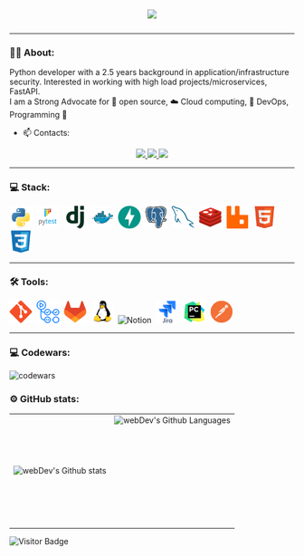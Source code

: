 <h1 align="center">
    <img src="https://readme-typing-svg.herokuapp.com/?font=Righteous&size=35&center=true&vCenter=true&width=500&height=70&duration=3500&lines=Hi+There!+👋;+I'm+Seva!;" />
</h1>

---

### :man_technologist: About:

Python developer with a 2.5 years background in application/infrastructure security. Interested in working with high load projects/microservices, FastAPI.
<br />I am a Strong Advocate for 📜 open source, :cloud: Cloud computing, 🚀 DevOps, Programming :robot: 

- :mailbox: Contacts:
<div align="center"> 
  <a href="mailto:vsevolod.smrnv@gmail.com">
    <img src="https://img.shields.io/badge/Gmail-333333?style=for-the-badge&logo=gmail&logoColor=red" />
  </a>
  <a href="https://www.linkedin.com/in/vsevolod-smirnov/" target="_blank">
    <img src="https://img.shields.io/badge/LinkedIn-0077B5?style=for-the-badge&logo=linkedin&logoColor=white" target="_blank" />
  </a>
  <a href="https://t.me/vsevolod_sm" target="_blank">
    <img src="https://img.shields.io/badge/Telegram-26A5E4?style=for-the-badge&logo=telegram&logoColor=white" target="_blank" />
  </a>
</div>

---

### 💻 Stack:

<div>
  <img src="https://github.com/devicons/devicon/blob/master/icons/python/python-original.svg" title="python" alt="python" width="40" height="40"/>&nbsp
  <img src="https://github.com/devicons/devicon/blob/master/icons/pytest/pytest-original-wordmark.svg" title="pytest" alt="pytest" width="40" height="40"/>&nbsp
  <img src="https://github.com/devicons/devicon/blob/master/icons/django/django-plain.svg" title="django" alt="django" width="40" height="40"/>&nbsp
  <img src="https://github.com/devicons/devicon/blob/master/icons/docker/docker-original.svg" title="docker" alt="docker" width="40" height="40"/>&nbsp
  <img src="https://github.com/devicons/devicon/blob/master/icons/fastapi/fastapi-original.svg" title="fastapi" alt="fastapi" width="40" height="40"/>&nbsp
  <img src="https://github.com/devicons/devicon/blob/master/icons/postgresql/postgresql-original.svg" title="postgresql" alt="postgresql" width="40" height="40"/>&nbsp
  <img src="https://github.com/devicons/devicon/blob/master/icons/mysql/mysql-original.svg" title="mysql" alt="mysql" width="40" height="40"/>&nbsp
  <img src="https://github.com/devicons/devicon/blob/master/icons/redis/redis-original.svg" title="redis" alt="redis" width="40" height="40"/>&nbsp
  <img src="https://github.com/devicons/devicon/blob/master/icons/rabbitmq/rabbitmq-original.svg" title="rabbitmq" alt="rabbitmq" width="40" height="40"/>&nbsp
  <img src="https://github.com/devicons/devicon/blob/master/icons/html5/html5-original.svg" title="html5" alt="html5" width="40" height="40"/>&nbsp
  <img src="https://github.com/devicons/devicon/blob/master/icons/css3/css3-original.svg" title="css" alt="css" width="40" height="40"/>&nbsp
</div>

---

### 🛠 Tools:

<div>
  <img src="https://github.com/devicons/devicon/blob/master/icons/git/git-original.svg" title="git" alt="git" width="40" height="40"/>&nbsp
  <img src="https://github.com/devicons/devicon/blob/master/icons/githubactions/githubactions-plain.svg" title="githubactions" alt="githubactions" width="40" height="40"/>&nbsp
  <img src="https://github.com/devicons/devicon/blob/master/icons/gitlab/gitlab-original.svg" title="gitlab" alt="gitlab" width="40" height="40"/>&nbsp
  <img src="https://github.com/devicons/devicon/blob/master/icons/linux/linux-original.svg" title="linux" alt="linux" width="40" height="40"/>&nbsp;
  <img src="https://upload.wikimedia.org/wikipedia/commons/e/e9/Notion-logo.svg" title="Notion" alt="Notion" width="40" height="40"/>&nbsp;
  <img src="https://github.com/devicons/devicon/blob/master/icons/jira/jira-original-wordmark.svg" title="jira" alt="jira" width="40" height="40"/>&nbsp
  <img src="https://github.com/devicons/devicon/blob/master/icons/pycharm/pycharm-original.svg" title="pycharm" alt="pycharm" width="40" height="40"/>&nbsp;
  <img src="https://github.com/devicons/devicon/blob/master/icons/postman/postman-original.svg" title="postman" alt="postman" width="40" height="40"/>&nbsp;
</div>

---


### 💻 Codewars:

![codewars](https://www.codewars.com/users/vsmrnw/badges/large)

### ⚙️ GitHub stats:

<table>
  <tr>
    <td>
      <img align="left" src="http://github-readme-streak-stats.herokuapp.com?user=vsmrnw&theme=dark&background=000000" alt="webDev's Github stats" />
    </td>
    <td>
      <img height="195px" align="right" alt="webDev's Github Languages" src="https://github-readme-stats-sigma-five.vercel.app/api/top-langs/?username=vsmrnw&layout=compact&theme=vision-friendly-dark" />
    </td>
  </tr>
</table>

![Visitor Badge](https://visitor-badge.laobi.icu/badge?page_id=vsmrnw)
